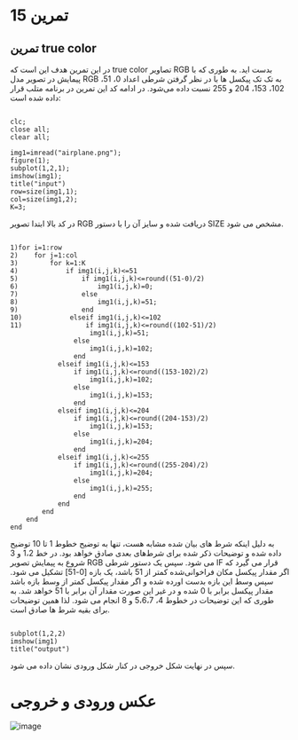 # تمرین 15

## تمرین true color


در این تمرین هدف این است که true color تصاویر RGB بدست اید. به طوری که با پیمایش در تصویر مدل RGB به تک تک پیکسل ها با در نظر گرفتن شرطی اعداد 0، 51، 102، 153، 204 و 255 نسبت داده می‌شود. در ادامه کد این تمرین در برنامه متلب قرار داده شده است:

```

clc;
close all;
clear all;

img1=imread("airplane.png");
figure(1);
subplot(1,2,1);
imshow(img1);
title("input")
row=size(img1,1);
col=size(img1,2);
K=3;

```

در کد بالا ابتدا تصویر RGB دریافت شده و سایز آن را با دستور SIZE مشخص می شود.

```

1)for i=1:row
2)    for j=1:col
3)        for k=1:K
4)            if img1(i,j,k)<=51
5)                if img1(i,j,k)<=round((51-0)/2)
6)                    img1(i,j,k)=0;
7)                else
8)                    img1(i,j,k)=51;
9)                end
10)            elseif img1(i,j,k)<=102
11)                if img1(i,j,k)<=round((102-51)/2)
                    img1(i,j,k)=51;
                else
                    img1(i,j,k)=102;
                end
            elseif img1(i,j,k)<=153
                if img1(i,j,k)<=round((153-102)/2)
                    img1(i,j,k)=102;
                else
                    img1(i,j,k)=153;
                end
            elseif img1(i,j,k)<=204
                if img1(i,j,k)<=round((204-153)/2)
                    img1(i,j,k)=153;
                else
                    img1(i,j,k)=204;
                end
            elseif img1(i,j,k)<=255
                if img1(i,j,k)<=round((255-204)/2)
                    img1(i,j,k)=204;
                else
                    img1(i,j,k)=255;
                end
            end
        end
    end
end

```

به دلیل اینکه شرط های بیان شده مشابه هست، تنها به توضیح خطوط 1 تا 10 توضیح داده شده و توضیحات ذکر شده برای شرط‌های بعدی صادق خواهد بود. در خط 1،2 و 3 شروع به پیمایش تصویر RGB می شود. سپس یک دستور شرطی IF قرار می گیرد که اگر مقدار پیکسل مکان فراخوانی‌شده کمتر از 51 باشد، یک بازه [0-51] تشکیل می شود. سپس وسط این بازه بدست اورده شده و اگر مقدار پیکسل کمتر از وسط بازه باشد مقدار پیکسل برابر با 0 شده و در غیر این صورت مقدار آن برابر با 51 خواهد شد. به طوری که این توضیحات در خطوط 4، 5،6،7 و 8 انجام می شود. لذا همین توضیحات برای بقیه شرط ها صادق است.

```

subplot(1,2,2)
imshow(img1)
title("output")

```

سپس در نهایت شکل خروجی در کنار شکل ورودی نشان داده می شود.

# عکس ورودی و خروجی

![image](https://user-images.githubusercontent.com/95109502/167250734-e076a150-7337-4fe9-8774-355954ab1f4e.png)

